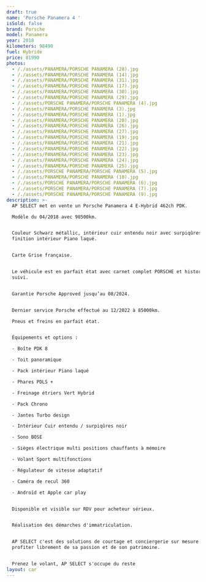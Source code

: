 ```yaml
---
draft: true
name: 'Porsche Panamera 4 '
isSold: false
brand: Porsche
model: Panamera
year: 2018
kilometers: 98490
fuel: Hybride
price: 81990
photos:
  - /./assets/PANAMERA/PORSCHE PANAMERA (28).jpg
  - /./assets/PANAMERA/PORSCHE PANAMERA (14).jpg
  - /./assets/PANAMERA/PORSCHE PANAMERA (31).jpg
  - /./assets/PANAMERA/PORSCHE PANAMERA (17).jpg
  - /./assets/PANAMERA/PORSCHE PANAMERA (30).jpg
  - /./assets/PANAMERA/PORSCHE PANAMERA (29).jpg
  - /./assets/PORSCHE PANAMERA/PORSCHE PANAMERA (4).jpg
  - /./assets/PANAMERA/PORSCHE PANAMERA (3).jpg
  - /./assets/PANAMERA/PORSCHE PANAMERA (1).jpg
  - /./assets/PANAMERA/PORSCHE PANAMERA (20).jpg
  - /./assets/PANAMERA/PORSCHE PANAMERA (26).jpg
  - /./assets/PANAMERA/PORSCHE PANAMERA (27).jpg
  - /./assets/PANAMERA/PORSCHE PANAMERA (19).jpg
  - /./assets/PANAMERA/PORSCHE PANAMERA (21).jpg
  - /./assets/PANAMERA/PORSCHE PANAMERA (22).jpg
  - /./assets/PANAMERA/PORSCHE PANAMERA (23).jpg
  - /./assets/PANAMERA/PORSCHE PANAMERA (24).jpg
  - /./assets/PANAMERA/PORSCHE PANAMERA (25).jpg
  - /./assets/PORSCHE PANAMERA/PORSCHE PANAMERA (5).jpg
  - /./assets/PANAMERA/PORSCHE PANAMERA (10).jpg
  - /./assets/PORSCHE PANAMERA/PORSCHE PANAMERA (6).jpg
  - /./assets/PORSCHE PANAMERA/PORSCHE PANAMERA (7).jpg
  - /./assets/PORSCHE PANAMERA/PORSCHE PANAMERA (9).jpg
description: >-
  AP SELECT met en vente un Porsche Panamera 4 E-Hybrid 462ch PDK.

  Modèle du 04/2018 avec 98500km.


  Couleur Schwarz métallic, intérieur cuir entendu noir avec surpiqûres noir et
  finition intérieur Piano laqué.


  Carte Grise française.


  Le véhicule est en parfait état avec carnet complet PORSCHE et historique
  suivi.


  Garantie Porsche Approved jusqu’au 08/2024.


  Dernier service Porsche effectué au 12/2022 à 85000km.

  Pneus et freins en parfait état.


  Équipements et options :

  - Boîte PDK 8

  - Toit panoramique

  - Pack intérieur Piano laqué

  - Phares PDLS +

  - Freinage étriers Vert Hybrid

  - Pack Chrono

  - Jantes Turbo design

  - Intérieur Cuir entendu / surpiqûres noir

  - Sono BOSE

  - Sièges électrique multi positions chauffants à mémoire

  - Volant Sport multifonctions

  - Régulateur de vitesse adaptatif

  - Caméra de recul 360

  - Androïd et Apple car play


  Disponible et visible sur RDV pour acheteur sérieux.


  Réalisation des démarches d'immatriculation.


  AP SELECT c'est des solutions de courtage et conciergerie sur mesure pour
  profiter librement de sa passion et de son patrimoine.


  Prenez le volant, AP SELECT s'occupe du reste
layout: car
---
```





